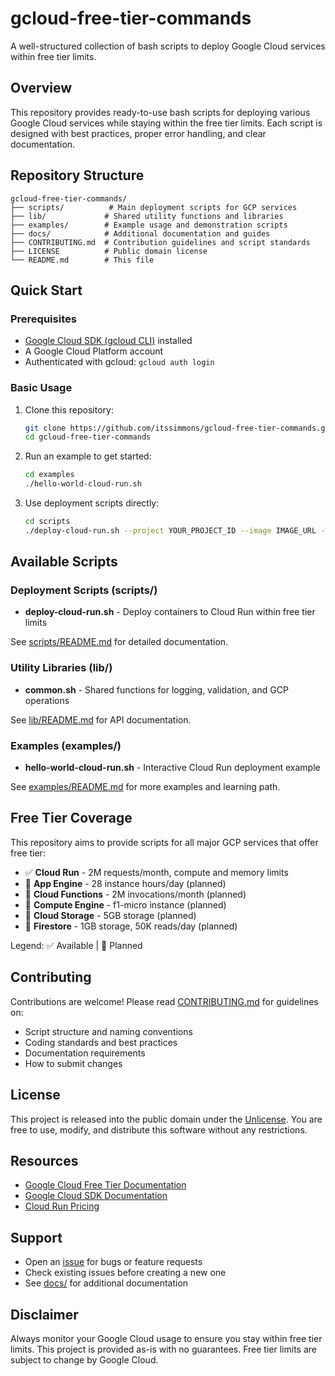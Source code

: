 # gcloud-free-tier-commands

A well-structured collection of bash scripts to deploy Google Cloud services within free tier limits.

## Overview

This repository provides ready-to-use bash scripts for deploying various Google Cloud services while staying within the free tier limits. Each script is designed with best practices, proper error handling, and clear documentation.

## Repository Structure

```
gcloud-free-tier-commands/
├── scripts/          # Main deployment scripts for GCP services
├── lib/             # Shared utility functions and libraries
├── examples/        # Example usage and demonstration scripts
├── docs/            # Additional documentation and guides
├── CONTRIBUTING.md  # Contribution guidelines and script standards
├── LICENSE          # Public domain license
└── README.md        # This file
```

## Quick Start

### Prerequisites

- [Google Cloud SDK (gcloud CLI)](https://cloud.google.com/sdk/docs/install) installed
- A Google Cloud Platform account
- Authenticated with gcloud: `gcloud auth login`

### Basic Usage

1. Clone this repository:
   ```bash
   git clone https://github.com/itssimmons/gcloud-free-tier-commands.git
   cd gcloud-free-tier-commands
   ```

2. Run an example to get started:
   ```bash
   cd examples
   ./hello-world-cloud-run.sh
   ```

3. Use deployment scripts directly:
   ```bash
   cd scripts
   ./deploy-cloud-run.sh --project YOUR_PROJECT_ID --image IMAGE_URL --service SERVICE_NAME
   ```

## Available Scripts

### Deployment Scripts (scripts/)

- **deploy-cloud-run.sh** - Deploy containers to Cloud Run within free tier limits

See [scripts/README.md](scripts/README.md) for detailed documentation.

### Utility Libraries (lib/)

- **common.sh** - Shared functions for logging, validation, and GCP operations

See [lib/README.md](lib/README.md) for API documentation.

### Examples (examples/)

- **hello-world-cloud-run.sh** - Interactive Cloud Run deployment example

See [examples/README.md](examples/README.md) for more examples and learning path.

## Free Tier Coverage

This repository aims to provide scripts for all major GCP services that offer free tier:

- ✅ **Cloud Run** - 2M requests/month, compute and memory limits
- 🔲 **App Engine** - 28 instance hours/day (planned)
- 🔲 **Cloud Functions** - 2M invocations/month (planned)
- 🔲 **Compute Engine** - f1-micro instance (planned)
- 🔲 **Cloud Storage** - 5GB storage (planned)
- 🔲 **Firestore** - 1GB storage, 50K reads/day (planned)

Legend: ✅ Available | 🔲 Planned

## Contributing

Contributions are welcome! Please read [CONTRIBUTING.md](CONTRIBUTING.md) for guidelines on:

- Script structure and naming conventions
- Coding standards and best practices
- Documentation requirements
- How to submit changes

## License

This project is released into the public domain under the [Unlicense](LICENSE). You are free to use, modify, and distribute this software without any restrictions.

## Resources

- [Google Cloud Free Tier Documentation](https://cloud.google.com/free)
- [Google Cloud SDK Documentation](https://cloud.google.com/sdk/docs)
- [Cloud Run Pricing](https://cloud.google.com/run/pricing)

## Support

- Open an [issue](https://github.com/itssimmons/gcloud-free-tier-commands/issues) for bugs or feature requests
- Check existing issues before creating a new one
- See [docs/](docs/) for additional documentation

## Disclaimer

Always monitor your Google Cloud usage to ensure you stay within free tier limits. This project is provided as-is with no guarantees. Free tier limits are subject to change by Google Cloud.
